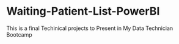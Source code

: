 # Waiting-Patient-List-PowerBI
This is a final Techinical projects to Present in My Data Technician Bootcamp
